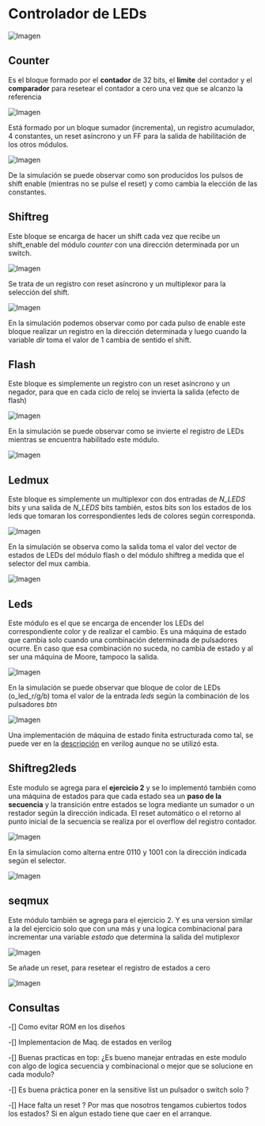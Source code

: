 # Controlador de LEDs 

![Imagen](./img/diagrama_e1.png)


## Counter

Es el bloque formado por el **contador** de 32 bits, el **limite** del contador y el **comparador** para resetear el contador a cero una vez que se alcanzo la referencia

![Imagen](./img/counter.png)

Está formado por  un bloque sumador (incrementa), un registro acumulador, 4 constantes, un reset asíncrono y un FF para la salida de habilitación de los otros módulos. 

![Imagen](./img/tb_counter.png)


De la simulación se puede observar como son producidos los pulsos de shift enable (mientras no se pulse el reset) y como cambia la elección de las constantes. 


## Shiftreg 

Este bloque se encarga de hacer un shift cada vez que recibe un shift_enable del módulo *counter* con una dirección determinada por un switch. 

![Imagen](./img/shiftreg.png)


Se trata de un registro con reset asíncrono y un multiplexor para la selección del shift. 

![Imagen](./img/shift_auto.png)

En la simulación podemos observar como por cada pulso de enable este bloque realizar un registro en la dirección determinada y luego cuando la variable *dir* toma el valor de 1 cambia de sentido el shift. 

## Flash 

Este bloque es simplemente un registro con un reset asíncrono y un negador, para que en cada ciclo de reloj se invierta la salida (efecto de flash) 


![Imagen](./img/flash.png)

En la simulación se puede observar como se invierte el registro de LEDs mientras se encuentra habilitado este módulo. 

![Imagen](./img/flash_tb.png)


## Ledmux

Este bloque es simplemente un multiplexor con dos entradas de *N_LEDS* bits y una salida de *N_LEDS* bits también, estos bits son los estados de los leds que tomaran los correspondientes leds de colores según corresponda. 

![Imagen](./img/ledmux.png)

En la simulación se observa como la salida toma el valor del vector de estados de LEDs del módulo flash o del módulo shiftreg a medida que el selector del mux cambia. 

![Imagen](./img/flash_tb.png)


## Leds 

Este módulo es el que se encarga de encender los LEDs del correspondiente color y de realizar el cambio. Es una máquina de estado que cambia solo cuando una combinación determinada de pulsadores ocurre. En caso que esa combinación no suceda, no cambia de estado y al ser una máquina de Moore, tampoco la salida. 

![Imagen](./img/leds.png)


En la simulación se puede observar que bloque de color de LEDs (o_led_r/g/b) toma el valor de la entrada *leds* según la combinación de los pulsadores *btn* 

![Imagen](./img/tb_leds.png)



Una implementación de máquina de estado finita estructurada como tal, se puede ver en la [descripción](./modulos/FSM_leds) en verilog aunque no se utilizó esta. 

## Shiftreg2leds 

Este modulo se agrega para el **ejercicio 2** y se lo implementó también como una máquina de estados para que cada estado sea un **paso de la secuencia** y la transición entre estados se logra mediante un sumador o un restador según la dirección indicada. El reset automático o el retorno al punto inicial de la secuencia se realiza por el overflow del registro contador. 


![Imagen](./img/shift2led.png)


En la simulacion como alterna entre 0110 y 1001 con la dirección indicada según el selector. 

![Imagen](./img/tb_shiftreg2.png)


## seqmux 

Este módulo también se agrega para el ejercicio 2.  Y es una version similar a la del ejercicio solo que con una más y una logica combinacional para incrementar una variable *estado* que determina la salida del mutiplexor 

![Imagen](./img/seqmux.png)

Se añade un reset, para resetear el registro de estados a cero 

![Imagen](./img/tb_seqmux.png)


## Consultas 

-[] Como evitar ROM en los diseños 

-[] Implementacion de Maq. de estados en verilog 

-[] Buenas practicas en top: ¿Es bueno manejar entradas en este modulo con algo de logica secuencia y combinacional o mejor que se solucione en cada modulo? 

-[] Es buena práctica poner en la sensitive list un pulsador o switch solo ? 

-[] Hace falta un reset ? Por mas que nosotros tengamos cubiertos  todos los estados? Si en algun estado tiene que caer en el arranque. 
